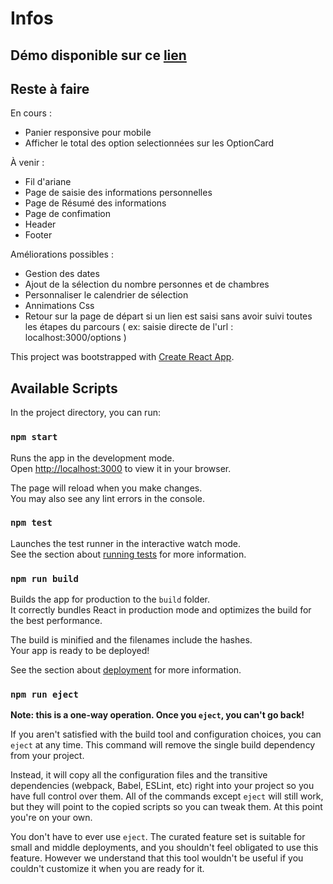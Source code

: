 # Infos

## Démo disponible sur ce [lien](http://146.59.153.148:3000/)

## Reste à faire

En cours :

- Panier responsive pour mobile 
- Afficher le total des option selectionnées sur les OptionCard

À venir : 
- Fil d'ariane
- Page de saisie des informations personnelles
- Page de Résumé des informations
- Page de confimation
- Header 
- Footer

Améliorations possibles :
- Gestion des dates
- Ajout de la sélection du nombre personnes et de chambres
- Personnaliser le calendrier de sélection
- Annimations Css
- Retour sur la page de départ si un lien est saisi sans avoir suivi toutes les étapes du parcours ( ex: saisie directe de l'url : localhost:3000/options )


This project was bootstrapped with [Create React App](https://github.com/facebook/create-react-app).

## Available Scripts

In the project directory, you can run:

### `npm start`

Runs the app in the development mode.\
Open [http://localhost:3000](http://localhost:3000) to view it in your browser.

The page will reload when you make changes.\
You may also see any lint errors in the console.

### `npm test`

Launches the test runner in the interactive watch mode.\
See the section about [running tests](https://facebook.github.io/create-react-app/docs/running-tests) for more information.

### `npm run build`

Builds the app for production to the `build` folder.\
It correctly bundles React in production mode and optimizes the build for the best performance.

The build is minified and the filenames include the hashes.\
Your app is ready to be deployed!

See the section about [deployment](https://facebook.github.io/create-react-app/docs/deployment) for more information.

### `npm run eject`

**Note: this is a one-way operation. Once you `eject`, you can't go back!**

If you aren't satisfied with the build tool and configuration choices, you can `eject` at any time. This command will remove the single build dependency from your project.

Instead, it will copy all the configuration files and the transitive dependencies (webpack, Babel, ESLint, etc) right into your project so you have full control over them. All of the commands except `eject` will still work, but they will point to the copied scripts so you can tweak them. At this point you're on your own.

You don't have to ever use `eject`. The curated feature set is suitable for small and middle deployments, and you shouldn't feel obligated to use this feature. However we understand that this tool wouldn't be useful if you couldn't customize it when you are ready for it.
